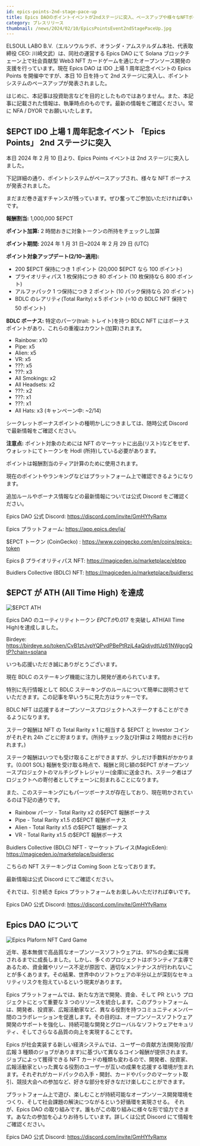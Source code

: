 ```yaml
---
id: epics-points-2nd-stage-pace-up
title: Epics DAOのポイントイベントが2ndステージに突入、ペースアップや様々なNFTボーナスが発表
category: プレスリリース
thumbnail: /news/2024/02/10/EpicsPointsEvent2ndStagePaceUp.jpg
---
```


ELSOUL LABO B.V.（エルソウルラボ、オランダ・アムステルダム本社、代表取締役 CEO:
川崎文武）は、同社の運営する Epics DAO にて Solana
ブロックチェーン上で社会貢献型 Web3 NFT
カードゲームを通じたオープンソース開発の支援を行っています。現在 Epics DAO は
IDO 上場 1 周年記念イベントの Epics Points を開催中ですが、本日 10 日を持って
2nd ステージに突入し、ポイントシステムのペースアップが発表されました。

はじめに、本記事は投資助言などを目的としたものではありません。また、本記事に記載された情報は、執筆時点のものです。最新の情報をご確認ください。常に
NFA / DYOR でお願いいたします。

## $EPCT IDO 上場 1 周年記念イベント 「Epics Points」 2nd ステージに突入

本日 2024 年 2 月 10 日より、Epics Points イベントは 2nd
ステージに突入しました。

下記詳細の通り、ポイントシステムがペースアップされ、様々な NFT
ボーナスが発表されました。

まだまだ巻き返すチャンスが残っています。ぜひ奮ってご参加いただければ幸いです。

**報酬割当:** 1,000,000 $EPCT

**ポイント加算:** 2 時間おきに対象トークンの所持をチェックし加算

**ポイント期間:** 2024 年 1 月 31 日~2024 年 2 月 29 日 (UTC)

**ポイント対象アップデート(2/10~適用):**

- 200 $EPCT 保持につき 1 ポイント (20,000 $EPCT なら 100 ポイント)
- プライオリティパス 1 枚保持につき 80 ポイント (10 枚保持なら 800 ポイント)
- アルファパック 1 つ保持につき 2 ポイント (10 パック保持なら 20 ポイント)
- BDLC のレアリティ(Total Rarity) x 5 ポイント (⭐10 の BDLC NFT 保持で 50
  ポイント)

**BDLC ボーナス:** 特定のパーツ(trait: トレイト)を持つ BDLC NFT
にはボーナスポイントがあり、これらの重複はカウント(加算)されます。

- Rainbow: x10
- Pipe: x5
- Alien: x5
- VR: x5
- ???: x5
- ???: x3
- All Smokings: x2
- All Headsets: x2
- ???: x2
- ???: x1
- ???: x1
- All Hats: x3 (キャンペーン中: ~2/14)

シークレットボーナスポイントの種明かしにつきましては、随時公式 Discord
で最新情報をご確認ください。

**注意点:** ポイント対象のためには NFT
のマーケットに出品(リスト)などをせず、ウォレットにてトークンを Hodl
(所持)している必要があります。

ポイントは報酬割当のティア計算のために使用されます。

現在のポイントやランキングなどはプラットフォーム上で確認できるようになります。

追加ルールやボーナス情報などの最新情報については公式 Discord をご確認ください。

Epics DAO 公式 Discord: https://discord.com/invite/GmHYfyRamx

Epics プラットフォーム: https://app.epics.dev/ja/

$EPCT トークン (CoinGecko) : https://www.coingecko.com/en/coins/epics-token

Epics β プライオリティパス NFT: https://magiceden.io/marketplace/ebtpp

Buidlers Collective (BDLC) NFT: https://magiceden.io/marketplace/buidlersc

## $EPCT が ATH (All Time High) を達成

![$EPCT ATH](/news/2024/02/10/EPCTATH.jpg)

Epics DAO のユーティリティトークン $EPCT が$0.017 を突破し ATH(All Time
High)を達成しました。

Birdeye:
https://birdeye.so/token/CvB1ztJvpYQPvdPBePtRzjL4aQidjydtUz61NWgcgQtP?chain=solana

いつも応援いただき誠にありがとうございます。

現在 BDLC のステーキング機能に注力し開発が進められています。

特別に先行情報として BDLC
ステーキングのルールについて簡単に説明させていただきます。この記事を早いうちに見た方はラッキーです。

BDLC NFT
は応援するオープンソースプロジェクトへステークすることができるようになります。

ステーク報酬は NFT の Total Rarity x 1 に相当する $EPCT と Investor
コインがそれぞれ 24h ごとに貯まります。(所持チェック及び計算は 2
時間おきに行われます。)

ステーク報酬はいつでも受け取ることができますが、少しだけ手数料がかかります。(0.001
SOL) 報酬を受け取る時点で、報酬と同じ額の$EPCT
がオープンソースプロジェクトのマルチシグトレジャリー(金庫)に送金され、ステーク者はプロジェクトへの寄付者としてチェーンに刻まれることになります。

また、このステーキングにもパーツボーナスが存在しており、現在明かされているのは下記の通りです。

- Rainbow パーツ - Total Rarity x2 の$EPCT 報酬ボーナス
- Pipe - Total Rarity x1.5 の$EPCT 報酬ボーナス
- Alien - Total Rarity x1.5 の$EPCT 報酬ボーナス
- VR - Total Rarity x1.5 の$EPCT 報酬ボーナス

Buidlers Collective (BDLC) NFT - マーケットプレイス(MagicEden):
https://magiceden.io/marketplace/buidlersc

こちらの NFT ステーキングは Coming Soon となっております。

最新情報は公式 Discord にてご確認ください。

それでは、引き続き Epics プラットフォームをお楽しみいただければ幸いです。

Epics DAO 公式 Discord: https://discord.com/invite/GmHYfyRamx

## Epics DAO について

![Epics Plaform NFT Card Game](/news/2023/12/01/EpicsPlatformJA.png)

近年、基本無償で高品質なオープンソースソフトウェアは、97%の企業に採用されるまでに成長しました。しかし、多くのプロジェクトはボランティア主導であるため、資金難やリソース不足が原因で、適切なメンテナンスが行われないことが多くあります。その結果、世界中のソフトウェアの半分以上が深刻なセキュリティリスクを抱えているという現実があります。

Epics プラットフォームでは、新たな方法で開発、資金、そして PR という
プロジェクトにとって重要な 3
つのリソースを統合します。このプラットフォームは、開発者、投資家、広報活動家など、異なる役割を持つコミュニティメンバー間のコラボレーションを促進します。その目的は、オープンソースソフトウェア開発のサポートを強化し、持続可能な開発とグローバルなソフトウェアセキュリティ、そしてさらなる品質の向上を実現することです。

Epics が社会実装する新しい経済システムでは、ユーザーの貢献方法(開発/投資/広報 3
種類のジョブがあります)に基づいて異なるコイン報酬が提供されます。ジョブによって獲得できる
NFT
カードの種類も変わるので、開発者、投資家、広報活動家といった異なる役割のユーザーが互いの成果を応援する環境が生まれます。それぞれがカードパックの入手・開封、カードやパックのマーケット取引、競技大会への参加など、好きな部分を好きなだけ楽しむことができます。

プラットフォーム上で遊び、楽しむことが持続可能なオープンソース開発環境をつくり、そして社会課題の解決につながるという好循環を実現させる。
それが、Epics DAO
の取り組みです。誰もがこの取り組みに様々な形で協力できます。あなたの参加を心よりお待ちしています。詳しくは公式
Discord にて情報をご確認ください。

Epics DAO 公式 Discord: https://discord.com/invite/GmHYfyRamx
